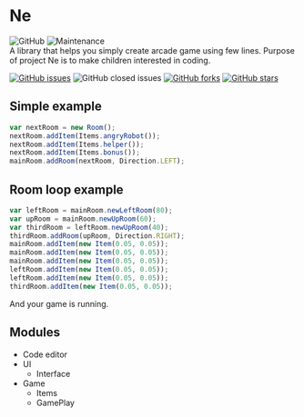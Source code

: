 # Ne
![GitHub](https://img.shields.io/github/license/etilk/ne.svg)
![Maintenance](https://img.shields.io/maintenance/yes/2020.svg)  
A library that helps you simply create arcade game using few lines. Purpose of project Ne is to make children interested in coding.  

[![GitHub issues](https://img.shields.io/github/issues/etilk/ne.svg)](https://github.com/etilk/ne/issues)
![GitHub closed issues](https://img.shields.io/github/issues-closed-raw/etilk/ne.svg)
[![GitHub forks](https://img.shields.io/github/forks/etilk/ne.svg)](https://github.com/etilk/ne/network)
[![GitHub stars](https://img.shields.io/github/stars/etilk/ne.svg)](https://github.com/etilk/ne/stargazers)  


## Simple example
```javascript
var nextRoom = new Room();
nextRoom.addItem(Items.angryRobot());
nextRoom.addItem(Items.helper());
nextRoom.addItem(Items.bonus());
mainRoom.addRoom(nextRoom, Direction.LEFT);
```

## Room loop example
```javascript
var leftRoom = mainRoom.newLeftRoom(80);
var upRoom = mainRoom.newUpRoom(60);
var thirdRoom = leftRoom.newUpRoom(40);
thirdRoom.addRoom(upRoom, Direction.RIGHT);	
mainRoom.addItem(new Item(0.05, 0.05));
mainRoom.addItem(new Item(0.05, 0.05));
mainRoom.addItem(new Item(0.05, 0.05));
leftRoom.addItem(new Item(0.05, 0.05));
leftRoom.addItem(new Item(0.05, 0.05));
thirdRoom.addItem(new Item(0.05, 0.05));
```

And your game is running. 

## Modules
- Code editor
- UI
    * Interface
- Game
    * Items
    * GamePlay
